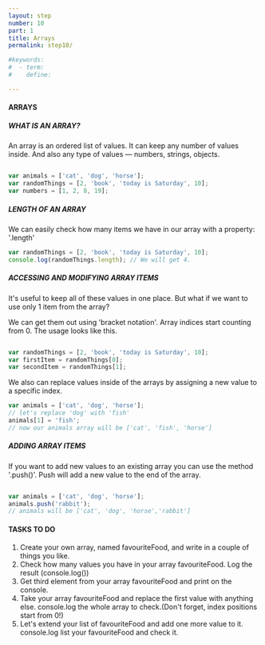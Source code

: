 ```yaml
---
layout: step
number: 10
part: 1
title: Arrays
permalink: step10/

#keywords:
#  - term:
#    define: 

---
```



#### ARRAYS

##### WHAT IS AN ARRAY?

An array is an ordered list of values. It can keep any number of values
inside. And also any type of values — numbers, strings, objects.

```javascript

var animals = ['cat', 'dog', 'horse'];
var randomThings = [2, 'book', 'today is Saturday', 10];
var numbers = [1, 2, 8, 19];

```
##### LENGTH OF AN ARRAY
We can easily check how many items we have in our array with a property:
'.length'

```javascript
var randomThings = [2, 'book', 'today is Saturday', 10];
console.log(randomThings.length); // We will get 4.
```

##### ACCESSING AND MODIFYING ARRAY ITEMS

It's useful to keep all of these values in one place. But what if we want
to use only 1 item from the array?

We can get them out using 'bracket notation'. Array indices start counting from 0. The usage looks like this.

```javascript

var randomThings = [2, 'book', 'today is Saturday', 10];
var firstItem = randomThings[0];
var secondItem = randomThings[1]; 
```

We also can replace values inside of the arrays by assigning a new value to
a specific index.

```javascript
var animals = ['cat', 'dog', 'horse'];
// let's replace 'dog' with 'fish'
animals[1] = 'fish';
// now our animals array will be ['cat', 'fish', 'horse']
```

##### ADDING ARRAY ITEMS

If you want to add new values to an existing array you can use the method
'.push()'. Push will add a new value to the end of the array.

```javascript

var animals = ['cat', 'dog', 'horse'];
animals.push('rabbit');
// animals will be ['cat', 'dog', 'horse','rabbit']
```

#### TASKS TO DO

1. Create your own array, named favouriteFood, and write in a couple of things you like.
2. Check how many values you have in your array favouriteFood. Log the result (console.log())
3. Get third element from your array favouriteFood and print on the console.
4. Take your array favouriteFood and replace the first value with anything else. console.log the whole array to check.(Don't forget, index positions start from 0!)
5. Let's extend your list of favouriteFood and add one more value to it. console.log list your favouriteFood and check it. 